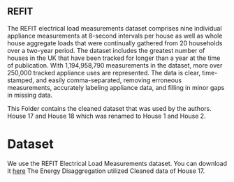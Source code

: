 ## REFIT

The REFIT electrical load measurements dataset comprises nine individual appliance measurements at 8-second intervals per house as well as whole house aggregate loads that were continually gathered from 20 households over a two-year period. The dataset includes the greatest number of houses in the UK that have been tracked for longer than a year at the time of publication. With 1,194,958,790 measurements in the dataset, more over 250,000 tracked appliance uses are represented. The data is clear, time-stamped, and easily comma-separated, removing erroneous measurements, accurately labeling appliance data, and filling in minor gaps in missing data. 

This Folder contains the cleaned dataset that was used by the authors. House 17 and House 18 which was renamed to House 1 and House 2.

# Dataset
We use the REFIT Electrical Load Measurements dataset. You can download it [here](http://redd.csail.mit.edu/)
The Energy Disaggregation utilized Cleaned data of House 17.
